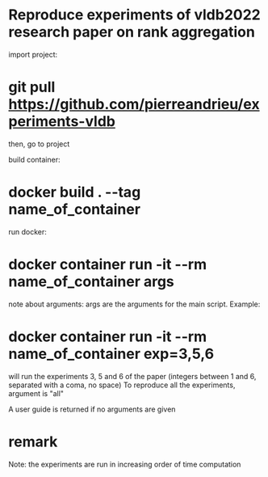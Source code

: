 # Reproduce experiments of vldb2022 research paper on rank aggregation 

import project: 
# git pull https://github.com/pierreandrieu/experiments-vldb

then,  go to project

build container: 

# docker build . --tag name_of_container

run docker:
# docker container run -it --rm name_of_container args

note about arguments:
args are the arguments for the main script. 
Example: 

# docker container run -it --rm name_of_container exp=3,5,6 
will run the experiments 3, 5 and 6 of the paper (integers between 1 and 6, separated with a coma, no space)
To reproduce all the experiments, argument is "all"

A user guide is returned if no arguments are given

# remark
Note: the experiments are run in increasing order of time computation





